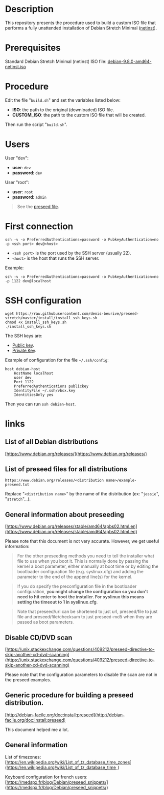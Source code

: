 # Description

This repository presents the procedure used to build a custom ISO file that performs a fully unattended installation of Debian Stretch Minimal ([netinst](https://www.debian.org/CD/netinst/)).

# Prerequisites

Standard Debian Stretch Minimal (netinst) ISO file: [debian-9.8.0-amd64-netinst.iso](https://cdimage.debian.org/debian-cd/current/amd64/iso-cd/debian-9.8.0-amd64-netinst.iso)

# Procedure

Edit the file "`build.sh`" and set the variables listed below:

* **ISO**: the path to the original (downloaded) ISO file.
* **CUSTOM_ISO**: the path to the custom ISO file that will be created.

Then run the script "`build.sh`".

# Users

User "dev":

* **user**: `dev`
* **password**: `dev`

User "root":

* **user**: `root`
* **password**: `admin`

> See the [preseed file](data/preseed.cfg).

# First connection

    ssh -v -o PreferredAuthentications=password -o PubkeyAuthentication=no -p <ssh port> dev@<host>

* `<ssh port>` is the port used by the SSH server (usually 22).
* `<host>` is the host that runs the SSH server.

Example:

    ssh -v -o PreferredAuthentications=password -o PubkeyAuthentication=no -p 1122 dev@localhost

# SSH configuration

    wget https://raw.githubusercontent.com/denis-beurive/preseed-stretch/master/install/install_ssh_keys.sh
    chmod +x install_ssh_keys.sh
    ./install_ssh_keys.sh

The SSH keys are:

* [Public key](https://raw.githubusercontent.com/denis-beurive/preseed-stretch/master/data/vbox.pub.key).
* [Private Key](https://raw.githubusercontent.com/denis-beurive/preseed-stretch/master/data/vbox.key).

Example of configuration for the file `~/.ssh/config`:

    host debian-host
        HostName localhost
        user dev
        Port 1122
        PreferredAuthentications publickey
        IdentityFile ~/.ssh/vbox.key
        IdentitiesOnly yes

Then you can run `ssh debian-host`.

# links

## List of all Debian distributions

[https://www.debian.org/releases/](https://www.debian.org/releases/)

## List of preseed files for all distributions

    https://www.debian.org/releases/<distribution name>/example-preseed.txt

Replace "`<distribution name>`" by the name of the distribution (ex: "`jessie`", "`stretch`"...).

## General information about preseeding

[https://www.debian.org/releases/stable/amd64/apbs02.html.en](https://www.debian.org/releases/stable/amd64/apbs02.html.en)

Please note that this document is not very accurate. However, we get useful information:

> For the other preseeding methods you need to tell the installer what file to use when you boot it. This is normally done by passing the kernel a boot parameter, either manually at boot time or by editing the bootloader configuration file (e.g. syslinux.cfg) and adding the parameter to the end of the append line(s) for the kernel.

> If you do specify the preconfiguration file in the bootloader configuration, **you might change the configuration so you don't need to hit enter to boot the installer. For syslinux this means setting the timeout to 1 in syslinux.cfg**.

> Note that preseed/url can be shortened to just url, preseed/file to just file and preseed/file/checksum to just preseed-md5 when they are passed as boot parameters.

## Disable CD/DVD scan

[https://unix.stackexchange.com/questions/409212/preseed-directive-to-skip-another-cd-dvd-scanning](https://unix.stackexchange.com/questions/409212/preseed-directive-to-skip-another-cd-dvd-scanning)

Please note that the configuration parameters to disable the scan are not in the preseed examples.

## Generic procedure for building a preseed distribution.

[http://debian-facile.org/doc:install:preseed](http://debian-facile.org/doc:install:preseed)

This document helped me a lot.

## General information

List of timezones: [https://en.wikipedia.org/wiki/List_of_tz_database_time_zones](https://en.wikipedia.org/wiki/List_of_tz_database_time_)

Keyboard configuration for french users: [https://medspx.fr/blog/Debian/preseed_snippets/](https://medspx.fr/blog/Debian/preseed_snippets/)



